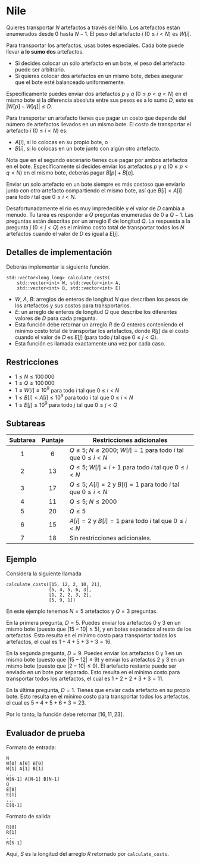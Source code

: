 # Nile

Quieres transportar $N$ artefactos a través del Nilo. Los artefactos están enumerados desde $0$ hasta $N-1$. El peso del artefacto $i$ ($0 \leq i < N$) es $W[i]$.

Para transportar los artefactos, usas botes especiales. Cada bote puede llevar **a lo sumo dos** artefactos.

* Si decides colocar un sólo artefacto en un bote, el peso del artefacto puede ser arbitrario.
* Si quieres colocar dos artefactos en un mismo bote, debes asegurar que el bote esté balanceado uniformemente.

Específicamente puedes enviar dos artefactos $p$ y $q$ ($0 \leq p < q < N$) en el mismo bote si la diferencia absoluta entre sus pesos es a lo sumo $D$, esto es $|W[p] - W[q]| \leq D$.

Para transportar un artefacto tienes que pagar un costo que depende del número de artefactos llevados en un mismo bote.
El costo de transportar el artefacto $i$ ($0 \leq i < N$) es:

* $A[i]$, si lo colocas en su propio bote, o
* $B[i]$, si lo colocas en un bote junto con algún otro artefacto.

Nota que en el segundo escenario tienes que pagar por ambos artefactos en el bote.
Específicamente si decides enviar los artefactos $p$ y $q$ ($0 \leq p < q < N$) en el mismo bote, deberás pagar $B[p] + B[q]$.

Enviar un solo artefacto en un bote siempre es más costoso que enviarlo junto con otro artefacto compartiendo el mismo bote, así que $B[i] < A[i]$ para todo $i$ tal que $0 \leq i < N$.

Desafortunadamente el río es muy impredecible y el valor de $D$ cambia a menudo.
Tu tarea es responder a $Q$ preguntas enumeradas de $0$ a $Q-1$.
Las preguntas están descritas por un arreglo $E$ de longitud $Q$. La respuesta a la pregunta $j$ ($0 \leq j < Q$) es el mínimo costo total de transportar todos los $N$ artefactos cuando el valor de $D$ es igual a $E[j]$.

## Detalles de implementación

Deberás implementar la siguiente función.
```
std::vector<long long> calculate_costs(
    std::vector<int> W, std::vector<int> A, 
    std::vector<int> B, std::vector<int> E)
```

* $W$, $A$, $B$: arreglos de enteros de longitud $N$ que describen los pesos de los artefactos y sus costos para transportarlos.
* $E$: un arreglo de enteros de longitud $Q$ que describe los diferentes valores de $D$ para cada pregunta.
* Esta función debe retornar un arreglo $R$ de $Q$ enteros conteniendo el mínimo costo total de transportar los artefactos, donde $R[j]$ da el costo cuando el valor de $D$ es $E[j]$ (para todo $j$ tal que $0 \leq j < Q$).
* Esta función es llamada exactamente una vez por cada caso.

## Restricciones

* $1 \leq N \leq 100\,000$
* $1 \leq Q \leq 100\,000$
* $1 \leq W[i] \leq 10^{9}$
   para todo $i$ tal que $0 \leq i < N$
* $1 \leq B[i] < A[i] \leq 10^{9}$
   para todo $i$ tal que $0 \leq i < N$
* $1 \leq E[j] \leq 10^{9}$
   para todo $j$ tal que $0 \leq j < Q$

## Subtareas

| Subtarea | Puntaje  | Restricciones adicionales |
| :-----: | :----: | ---------------------- |
| 1       | $6$    | $Q \leq 5$; $N \leq 2000$; $W[i] = 1$ para todo $i$ tal que $0 \leq i < N$
| 2       | $13$   | $Q \leq 5$; $W[i] = i+1$ para todo $i$ tal que $0 \leq i < N$
| 3       | $17$   | $Q \leq 5$; $A[i] = 2$ y $B[i] = 1$ para todo $i$ tal que $0 \leq i < N$
| 4       | $11$   | $Q \leq 5$; $N \leq 2000$
| 5       | $20$   | $Q \leq 5$
| 6       | $15$   | $A[i] = 2$ y $B[i] = 1$ para todo $i$ tal que $0 \leq i < N$
| 7       | $18$   | Sin restricciones adicionales.

## Ejemplo

Considera la siguiente llamada

```
calculate_costs([15, 12, 2, 10, 21],
                [5, 4, 5, 6, 3],
                [1, 2, 2, 3, 2],
                [5, 9, 1])
```

En este ejemplo tenemos $N = 5$ artefactos y $Q = 3$ preguntas.

En la primera pregunta, $D = 5$.
Puedes enviar los artefactos $0$ y $3$ en un mismo bote (puesto que $|15 - 10| \leq 5$), y en botes separados al resto de los artefactos. Esto resulta en el mínimo costo para transportar todos los artefactos, el cual es $1+4+5+3+3 = 16$.

En la segunda pregunta, $D = 9$.
Puedes enviar los artefactos $0$ y $1$ en un mismo bote (puesto que $|15 - 12| \leq 9$) y enviar los artefactos $2$ y $3$ en un mismo bote (puesto que $|2 - 10| \leq 9$).
El artefacto restante puede ser enviado en un bote por separado. Esto resulta en el mínimo costo para transportar todos los artefactos, el cual es $1+2+2+3+3 = 11$.

En la última pregunta, $D = 1$. Tienes que enviar cada artefacto en su propio bote. Esto resulta en el mínimo costo para transportar todos los artefactos, el cual es $5+4+5+6+3 = 23$.

Por lo tanto, la función debe retornar $[16, 11, 23]$.

## Evaluador de prueba

Formato de entrada: 
```
N
W[0] A[0] B[0]
W[1] A[1] B[1]
...
W[N-1] A[N-1] B[N-1]
Q
E[0]
E[1]
...
E[Q-1]
```

Formato de salida:
```
R[0]
R[1]
...
R[S-1]
```

Aquí, $S$ es la longitud del arreglo $R$ retornado por `calculate_costs`.